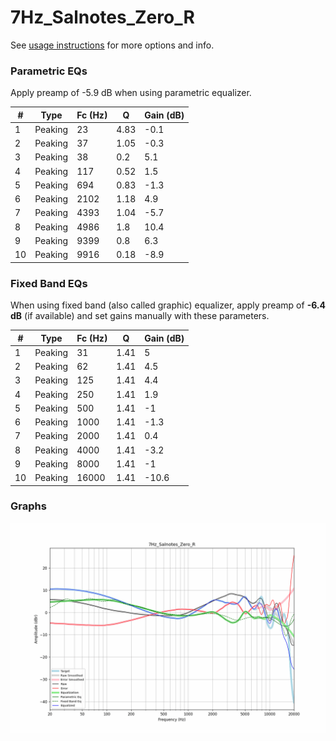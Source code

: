 # 7Hz_Salnotes_Zero_R
See [usage instructions](https://github.com/jaakkopasanen/AutoEq#usage) for more options and info.

### Parametric EQs
Apply preamp of -5.9 dB when using parametric equalizer.

|   # | Type    |   Fc (Hz) |    Q |   Gain (dB) |
|-----|---------|-----------|------|-------------|
|   1 | Peaking |        23 | 4.83 |        -0.1 |
|   2 | Peaking |        37 | 1.05 |        -0.3 |
|   3 | Peaking |        38 | 0.2  |         5.1 |
|   4 | Peaking |       117 | 0.52 |         1.5 |
|   5 | Peaking |       694 | 0.83 |        -1.3 |
|   6 | Peaking |      2102 | 1.18 |         4.9 |
|   7 | Peaking |      4393 | 1.04 |        -5.7 |
|   8 | Peaking |      4986 | 1.8  |        10.4 |
|   9 | Peaking |      9399 | 0.8  |         6.3 |
|  10 | Peaking |      9916 | 0.18 |        -8.9 |

### Fixed Band EQs
When using fixed band (also called graphic) equalizer, apply preamp of **-6.4 dB** (if available) and set gains manually with these parameters.

|   # | Type    |   Fc (Hz) |    Q |   Gain (dB) |
|-----|---------|-----------|------|-------------|
|   1 | Peaking |        31 | 1.41 |         5   |
|   2 | Peaking |        62 | 1.41 |         4.5 |
|   3 | Peaking |       125 | 1.41 |         4.4 |
|   4 | Peaking |       250 | 1.41 |         1.9 |
|   5 | Peaking |       500 | 1.41 |        -1   |
|   6 | Peaking |      1000 | 1.41 |        -1.3 |
|   7 | Peaking |      2000 | 1.41 |         0.4 |
|   8 | Peaking |      4000 | 1.41 |        -3.2 |
|   9 | Peaking |      8000 | 1.41 |        -1   |
|  10 | Peaking |     16000 | 1.41 |       -10.6 |

### Graphs
![](./7Hz_Salnotes_Zero_R.png)
